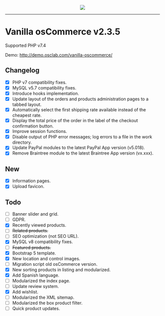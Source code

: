 <p align="center"><img src="https://i.ibb.co/PjyZh88/vanilla-oscommerce.png"></p>

---

Vanilla osCommerce v2.3.5
=========================

Supported PHP v7.4

Demo: <http://demo.osclab.com/vanilla-oscommerce/>

Changelog
---------
* [x] PHP v7 compatibility fixes.
* [x] MySQL v5.7 compatibility fixes.
* [x] Introduce hooks implementation.
* [x] Update layout of the orders and products administration pages to a tabbed
   layout.
* [x] Automatically select the first shipping rate available instead of the
   cheapest rate.
* [x] Display the total price of the order in the label of the checkout
   confirmation button.
* [x] Improve session functions.
* [x] Disable output of PHP error messages; log errors to a file in the work
   directory.
* [x] Update PayPal modules to the latest PayPal App version (v5.018).
* [x] Remove Braintree module to the latest Braintree App version (vx.xxx).

New
---
* [x] Information pages.
* [x] Upload favicon.

Todo
----
* [ ] Banner slider and grid.
* [ ] GDPR.
* [x] Recently viewed products.
* [ ] <s>Related products.</s>
* [ ] SEO optimization (not SEO URL).
* [x] MySQL v8 compatibility fixes.
* [ ] <s>Featured products.</s>
* [x] Bootstrap 5 template.
* [x] New location and control images.
* [ ] Migration script old osCommerce version.
* [x] New sorting products in listing and modularized.
* [x] Add Spanish language.
* [ ] Modularized the index page.
* [ ] Update review system.
* [x] Add wishlist.
* [ ] Modularized the XML sitemap. 
* [ ] Modularized the box product filter. 
* [ ] Quick product updates. 
